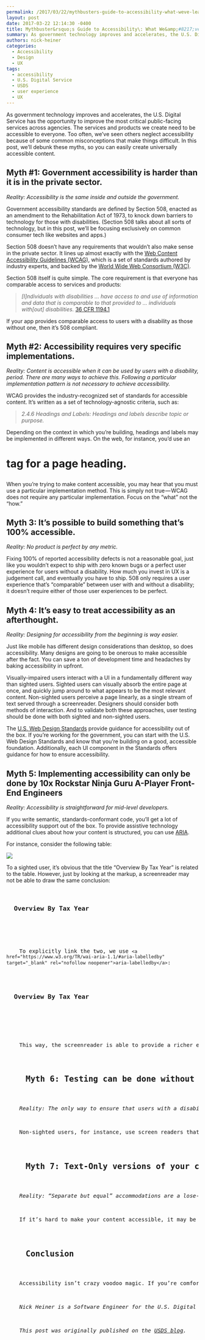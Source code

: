 ```yaml
---
permalink: /2017/03/22/mythbusters-guide-to-accessibility-what-weve-learned-about-508-compliance-that-all-technologists-can-use/
layout: post
date: 2017-03-22 12:14:30 -0400
title: Mythbuster&rsquo;s Guide to Accessibility\: What We&amp;#8217;ve Learned About 508 Compliance That All Technologists Can Use
summary: As government technology improves and accelerates, the U.S. Digital Service has the opportunity to improve the most critical public-facing services across agencies. The services and products we create need to be accessible to everyone. Too often, we&rsquo;ve seen others neglect accessibility because of some common misconceptions that make things difficult. In this post, we&rsquo;ll debunk
authors: nick-heiner
categories:
  - Accessibility
  - Design
  - UX
tags:
  - accessibility
  - U.S. Digital Service
  - USDS
  - user experience
  - UX
---
```


As government technology improves and accelerates, the U.S. Digital Service has the opportunity to improve the most critical public-facing services across agencies. The services and products we create need to be accessible to everyone. Too often, we’ve seen others neglect accessibility because of some common misconceptions that make things difficult. In this post, we’ll debunk these myths, so you can easily create universally accessible content.

## Myth #1: Government accessibility is harder than it is in the private sector.

_Reality: Accessibility is the same inside and outside the government._

Government accessibility standards are defined by Section 508, enacted as an amendment to the Rehabilitation Act of 1973, to knock down barriers to technology for those with disabilities. (Section 508 talks about all sorts of technology, but in this post, we’ll be focusing exclusively on common consumer tech like websites and apps.)

Section 508 doesn’t have any requirements that wouldn’t also make sense in the private sector. It lines up almost exactly with the <a class="markup--anchor markup--p-anchor" href="https://www.w3.org/WAI/intro/wcag" target="_blank" rel="nofollow noopener">Web Content Accessibility Guidelines (WCAG)</a>, which is a set of standards authored by industry experts, and backed by the <a class="markup--anchor markup--p-anchor" href="https://www.w3.org/" target="_blank" rel="nofollow noopener">World Wide Web Consortium (W3C)</a>.

Section 508 itself is quite simple. The core requirement is that everyone has comparable access to services and products:

> _[I]ndividuals with disabilities … have access to and use of information and data that is comparable to that provided to … individuals with[out] disabilities._ <a class="markup--anchor markup--blockquote-anchor" href="https://www.access-board.gov/guidelines-and-standards/communications-and-it/about-the-section-508-standards/section-508-standards#subpart_a" target="_blank" rel="nofollow noopener">36 CFR 1194.1</a>

If your app provides comparable access to users with a disability as those without one, then it’s 508 compliant.

## Myth #2: Accessibility requires very specific implementations.

_Reality: Content is accessible when it can be used by users with a disability, period. There are many ways to achieve this. Following a particular implementation pattern is not necessary to achieve accessibility._

WCAG provides the industry-recognized set of standards for accessible content. It’s written as a set of technology-agnostic criteria, such as:

> _2.4.6 Headings and Labels: Headings and labels describe topic or purpose._

Depending on the context in which you’re building, headings and labels may be implemented in different ways. On the web, for instance, you’d use an 

# tag for a page heading.</p> 

When you’re trying to make content accessible, you may hear that you must use a particular implementation method. This is simply not true — WCAG does not require any particular implementation. Focus on the “what” not the “how.”

## Myth 3: It’s possible to build something that’s 100% accessible.

_Reality: No product is perfect by any metric._

Fixing 100% of reported accessibility defects is not a reasonable goal, just like you wouldn’t expect to ship with zero known bugs or a perfect user experience for users without a disability. How much you invest in UX is a judgement call, and eventually you have to ship. 508 only requires a user experience that’s “comparable” between user with and without a disability; it doesn’t require either of those user experiences to be perfect.

## Myth 4: It’s easy to treat accessibility as an afterthought.

_Reality: Designing for accessibility from the beginning is way easier._

Just like mobile has different design considerations than desktop, so does accessibility. Many designs are going to be onerous to make accessible after the fact. You can save a ton of development time and headaches by baking accessibility in upfront.

Visually-impaired users interact with a UI in a fundamentally different way than sighted users. Sighted users can visually absorb the entire page at once, and quickly jump around to what appears to be the most relevant content. Non-sighted users perceive a page linearly, as a single stream of text served through a screenreader. Designers should consider both methods of interaction. And to validate both these approaches, user testing should be done with both sighted and non-sighted users.

The <a href="https://18f.gsa.gov/2015/09/28/web-design-standards/" target="_blank" rel="nofollow noopener">U.S. Web Design Standards</a> provide guidance for accessibility out of the box. If you’re working for the government, you can start with the U.S. Web Design Standards and know that you’re building on a good, accessible foundation. Additionally, each UI component in the Standards offers guidance for how to ensure accessibility.

## Myth 5: Implementing accessibility can only be done by 10x Rockstar Ninja Guru A-Player Front-End Engineers

_Reality: Accessibility is straightforward for mid-level developers._

If you write semantic, standards-conformant code, you’ll get a lot of accessibility support out of the box. To provide assistive technology additional clues about how your content is structured, you can use <a href="https://www.w3.org/WAI/intro/aria" target="_blank" rel="nofollow noopener">ARIA</a>.

For instance, consider the following table:

![](https://cdn-images-1.medium.com/max/1600/1*a-vpzuV8bS9SRLCaj28xAg.png)

To a sighted user, it’s obvious that the title “Overview By Tax Year” is related to the table. However, just by looking at the markup, a screenreader may not be able to draw the same conclusion:

<pre><h3>
  Overview By Tax Year
</h3>


<table>
  <!-- ... --></pre>
  
  
  <p>
    To explicitly link the two, we use <code>&lt;a href="https://www.w3.org/TR/wai-aria-1.1/#aria-labelledby" target="_blank" rel="nofollow noopener">aria-labelledby&lt;/a></code>:
  </p>
  
  
  <pre><h3 id="overview-by-tax-year-table-title">
  Overview By Tax Year
</h3>


<table aria-labelledby="overview-by-tax-year-table-title">
  <!-- ... --></pre>
  
  
  <p>
    This way, the screenreader is able to provide a richer experience.
  </p>
  
  
  <h2>
    Myth 6: Testing can be done without consulting assistive technologies or users with disabilities.
  </h2>
  
  
  <p>
    <em>Reality: The only way to ensure that users with a disability get a comparable experience is to test with them and the tools they use.</em>
  </p>
  
  
  <p>
    Non-sighted users, for instance, use screen readers that read an app’s content aloud instead of displaying it on a screen. The only way to know if your content works well on a screen reader is to try it out — automated scanners or reading the code yourself will only catch a few issues. Many operating systems, like iOS, macOS, and Android, have free screen readers built in.
  </p>
  
  
  <h2>
    Myth 7: Text-Only versions of your content are accessible.
  </h2>
  
  
  <p>
    <em>Reality: “Separate but equal” accommodations are a lose-lose.</em>
  </p>
  
  
  <p>
    If it’s hard to make your content accessible, it may be tempting to make a separate text-only version, that doesn’t have styling or interactivity. This is not a good solution. Users with a disability do not like being sent off to a separate experience, and frequently find that the text-only version is an afterthought that receives updates much less frequently than the main version. This is not the “comparable experience” that Section 508 requires. And, it costs you more to maintain multiple versions.
  </p>
  
  
  <h2>
    Conclusion
  </h2>
  
  
  <p>
    Accessibility isn’t crazy voodoo magic. If you’re comfortable building modern apps, you can easily pick up the skills necessary to make your content accessible. Being thoughtful about accessibility is a win-win: you get more users, and everyone can benefit from your creation.
  </p>
  
  
  
  <p>
    <em>Nick Heiner is a Software Engineer for the U.S. Digital Service (USDS).</em>
  </p>
  
  
  <p>
    <i>This post was originally published on the <a href="https://www.usds.gov/blog">USDS blog</a>.</i>
  </p>